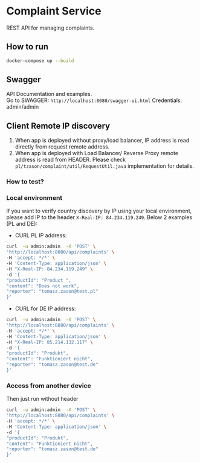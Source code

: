 # Complaint Service

REST API for managing complaints.

## How to run

```bash
docker-compose up --build
```

## Swagger

API Documentation and examples.  
Go to SWAGGER: `http://localhost:8080/swagger-ui.html`
Credentials: admin/admin


## Client Remote IP discovery

1. When app is deployed without proxy/load balancer, IP address is read directly from request remote address.
2. When app is deployed with Load Balancer/ Reverse Proxy remote address is read from HEADER.
Please check `pl/tzason/complaint/util/RequestUtil.java` implementation for details.

### How to test?  

### Local environment
If you want to verify country discovery by IP using your local environment, please add IP to the header `X-Real-IP: 84.234.119.249`. Below 2 examples (PL and DE):

* CURL PL IP address:

```bash
curl  -u admin:admin  -X 'POST' \
'http://localhost:8080/api/complaints' \
-H 'accept: */*' \
-H 'Content-Type: application/json' \
-H "X-Real-IP: 84.234.119.249" \
-d '{
"productId": "Product ",
"content": "Does not work",
"reporter": "tomasz.zason@test.pl"
}'
```


* CURL for DE IP address:

```bash
curl  -u admin:admin  -X 'POST' \
'http://localhost:8080/api/complaints' \
-H 'accept: */*' \
-H 'Content-Type: application/json' \
-H "X-Real-IP: 85.214.132.117" \
-d '{
"productId": "Produkt",
"content": "Funktioniert nicht",
"reporter": "tomasz.zason@test.de"
}'
```

### Access from another device 

Then just run without header

```bash
curl  -u admin:admin  -X 'POST' \
'http://localhost:8080/api/complaints' \
-H 'accept: */*' \
-H 'Content-Type: application/json' \
-d '{
"productId": "Produkt",
"content": "Funktioniert nicht",
"reporter": "tomasz.zason@test.de"
}'
```
